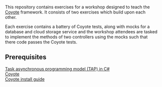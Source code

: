 
This repository contains exercises for a workshop designed to teach the [Coyote](https://github.com/Microsoft/coyote) framework. It consists of two exercises which build upon each other.

Each exercise contains a battery of Coyote tests, along with mocks for a database and cloud storage service and the workshop attendees are tasked to implement the methods of two controllers using the mocks such that there code passes the Coyote tests.

## Prerequisites
[Task asynchronous programming model (TAP) in C#](https://docs.microsoft.com/en-us/dotnet/csharp/programming-guide/concepts/async/)  
[Coyote](https://microsoft.github.io/coyote/learn/overview/what-is-coyote)  
[Coyote install guide](https://microsoft.github.io/coyote/learn/get-started/install)
